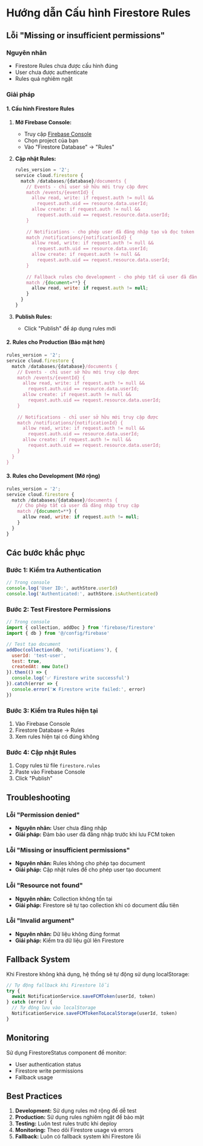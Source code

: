 # Hướng dẫn Cấu hình Firestore Rules

## Lỗi "Missing or insufficient permissions"

### Nguyên nhân
- Firestore Rules chưa được cấu hình đúng
- User chưa được authenticate
- Rules quá nghiêm ngặt

### Giải pháp

#### 1. Cấu hình Firestore Rules

1. **Mở Firebase Console:**
   - Truy cập [Firebase Console](https://console.firebase.google.com)
   - Chọn project của bạn
   - Vào "Firestore Database" → "Rules"

2. **Cập nhật Rules:**
   ```javascript
   rules_version = '2';
   service cloud.firestore {
     match /databases/{database}/documents {
       // Events - chỉ user sở hữu mới truy cập được
       match /events/{eventId} {
         allow read, write: if request.auth != null && 
           request.auth.uid == resource.data.userId;
         allow create: if request.auth != null && 
           request.auth.uid == request.resource.data.userId;
       }
       
       // Notifications - cho phép user đã đăng nhập tạo và đọc token của mình
       match /notifications/{notificationId} {
         allow read, write: if request.auth != null && 
           request.auth.uid == resource.data.userId;
         allow create: if request.auth != null && 
           request.auth.uid == request.resource.data.userId;
       }
       
       // Fallback rules cho development - cho phép tất cả user đã đăng nhập
       match /{document=**} {
         allow read, write: if request.auth != null;
       }
     }
   }
   ```

3. **Publish Rules:**
   - Click "Publish" để áp dụng rules mới

#### 2. Rules cho Production (Bảo mật hơn)

```javascript
rules_version = '2';
service cloud.firestore {
  match /databases/{database}/documents {
    // Events - chỉ user sở hữu mới truy cập được
    match /events/{eventId} {
      allow read, write: if request.auth != null && 
        request.auth.uid == resource.data.userId;
      allow create: if request.auth != null && 
        request.auth.uid == request.resource.data.userId;
    }
    
    // Notifications - chỉ user sở hữu mới truy cập được
    match /notifications/{notificationId} {
      allow read, write: if request.auth != null && 
        request.auth.uid == resource.data.userId;
      allow create: if request.auth != null && 
        request.auth.uid == request.resource.data.userId;
    }
  }
}
```

#### 3. Rules cho Development (Mở rộng)

```javascript
rules_version = '2';
service cloud.firestore {
  match /databases/{database}/documents {
    // Cho phép tất cả user đã đăng nhập truy cập
    match /{document=**} {
      allow read, write: if request.auth != null;
    }
  }
}
```

## Các bước khắc phục

### Bước 1: Kiểm tra Authentication
```javascript
// Trong console
console.log('User ID:', authStore.userId)
console.log('Authenticated:', authStore.isAuthenticated)
```

### Bước 2: Test Firestore Permissions
```javascript
// Trong console
import { collection, addDoc } from 'firebase/firestore'
import { db } from '@/config/firebase'

// Test tạo document
addDoc(collection(db, 'notifications'), {
  userId: 'test-user',
  test: true,
  createdAt: new Date()
}).then(() => {
  console.log('✅ Firestore write successful')
}).catch(error => {
  console.error('❌ Firestore write failed:', error)
})
```

### Bước 3: Kiểm tra Rules hiện tại
1. Vào Firebase Console
2. Firestore Database → Rules
3. Xem rules hiện tại có đúng không

### Bước 4: Cập nhật Rules
1. Copy rules từ file `firestore.rules`
2. Paste vào Firebase Console
3. Click "Publish"

## Troubleshooting

### Lỗi "Permission denied"
- **Nguyên nhân:** User chưa đăng nhập
- **Giải pháp:** Đảm bảo user đã đăng nhập trước khi lưu FCM token

### Lỗi "Missing or insufficient permissions"
- **Nguyên nhân:** Rules không cho phép tạo document
- **Giải pháp:** Cập nhật rules để cho phép user tạo document

### Lỗi "Resource not found"
- **Nguyên nhân:** Collection không tồn tại
- **Giải pháp:** Firestore sẽ tự tạo collection khi có document đầu tiên

### Lỗi "Invalid argument"
- **Nguyên nhân:** Dữ liệu không đúng format
- **Giải pháp:** Kiểm tra dữ liệu gửi lên Firestore

## Fallback System

Khi Firestore không khả dụng, hệ thống sẽ tự động sử dụng localStorage:

```javascript
// Tự động fallback khi Firestore lỗi
try {
  await NotificationService.saveFCMToken(userId, token)
} catch (error) {
  // Tự động lưu vào localStorage
  NotificationService.saveFCMTokenToLocalStorage(userId, token)
}
```

## Monitoring

Sử dụng FirestoreStatus component để monitor:
- User authentication status
- Firestore write permissions
- Fallback usage

## Best Practices

1. **Development:** Sử dụng rules mở rộng để dễ test
2. **Production:** Sử dụng rules nghiêm ngặt để bảo mật
3. **Testing:** Luôn test rules trước khi deploy
4. **Monitoring:** Theo dõi Firestore usage và errors
5. **Fallback:** Luôn có fallback system khi Firestore lỗi
